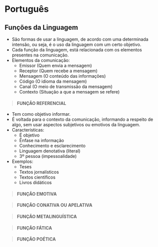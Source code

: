# Português

## Funções da Linguagem
* São formas de usar a linguagem, de acordo com uma determinada intensão, ou seja, é o uso da linguagem com um certo objetivo.
* Cada função da linguagem, está relacionada com os elementos presentes na comunicação.
* Elementos da comunicação: 
  - Emissor (Quem envia a mensagem)
  - Receptor (Quem recebe a mensagem)
  - Mensagem (O conteúdo das informações)
  - Código (O idioma da mensagem)
  - Canal (O meio de transmissão da mensagem)
  - Contexto (Situação a que a mensagem se refere)

> #### FUNÇÃO REFERENCIAL
* Tem como objetivo informar.
* É voltada para o contexto da comunicação, informando a respeito de algo, sem usar aspectos subjetivos ou emotivos da linguagem.
* Características:
  - É objetivo
  - Ênfase na informação
  - Conhecimento e esclarecimento
  - Linguagem denotativa (literal)
  - 3º pessoa (impessoalidade)
* Exemplos:
  - Teses
  - Textos jornalísticos
  - Textos científicos
  - Livros didáticos


> #### FUNÇÃO EMOTIVA

> #### FUNÇÃO CONATIVA OU APELATIVA

> #### FUNÇÃO METALINGUÍSTICA

> #### FUNÇÃO FÁTICA

> #### FUNÇÃO POÉTICA